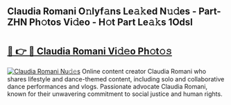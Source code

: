 ## Claudia Romani O𝚗lyf𝚊ns Le𝚊𝚔ed N𝚞𝚍es - Part-ZHN Ph𝚘tos Vi𝚍eo - H𝚘t Part Le𝚊𝚔s 1OdsI

# <h2><a href="http://hf8noi.feru.top/?c=Claudia+Romani">🔗 👉 🔴 Claudia Romani Vi𝚍𝚎o Ph𝚘t𝚘𝚜</a></h2>

[![Claudia Romani Nu𝚍𝚎s](https://i.imgur.com/0TWrTi3.gif)](http://hf8noi.feru.top/?c=Claudia+Romani)
Online content creator Claudia Romani who shares lifestyle and dance-themed content, including solo and collaborative dance performances and vlogs. Passionate advocate Claudia Romani, known for their unwavering commitment to social justice and human rights. 

